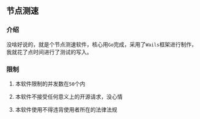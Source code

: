 ## 节点测速

### 介绍

没啥好说的，就是个节点测速软件，核心用`Go`完成，采用了`Wails`框架进行制作，我就花了点时间进行了测试的写入。

### 限制

1. 本软件限制的并发数在`50`个内

2. 本软件不接受任何意义上的开源请求，没心情

3. 本软件使用不得违背使用者所在的法律法规

